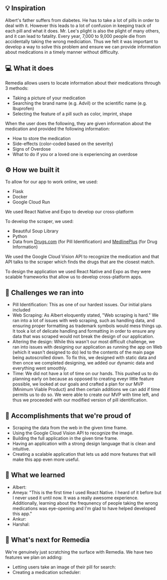 ## 💡 Inspiration
Albert's father suffers from diabetes. He has to take a lot of pills in order to deal with it. However this leads to a lot of confusion in keeping track of each pill and what it does. Mr. Lee's plight is also the plight of many others, and it can lead to fatality. Every year, 7,000 to 9,000 people die from accidentally taking the wrong mediciation. Thus we felt it was important to develop a way to solve this problem and ensure we can provide information about medications in a timely manner without difficulty.

## 💻 What it does
Remedia allows users to locate information about their medications through 3 methods:
- Taking a picture of your medication
- Searching the brand name (e.g. Advil) or the scientific name (e.g. Ibuprofen)
- Selecting the feature of a pill such as color, imprint, shape

When the user does the following, they are given information about the medication and provided the following information:

- How to store the medication
- Side-effects (color-coded based on the severity)
- Signs of Overdose
- What to do if you or a loved one is experiencing an overdose

## ⚙️ How we built it
To allow for our app to work online, we used:
- Flask
- Docker
- Google Cloud Run

We used React Native and Expo to develop our cross-platform 

To develop the scraper, we used:
- Beautiful Soup Library
- Python
- Data from [Drugs.com](https://www.drugs.com/pill_identification.html) (for Pill Identification) and [MedlinePlus](https://medlineplus.gov/druginformation.html) (for Drug Information)

We used the Google Cloud Vision API to recognize the medication and that API talks to the scraper which finds the drugs that are the closest match.

To design the application we used React Native and Expo as they were scalable frameworks that allow us to develop cross-platform apps.

## 🧠 Challenges we ran into
- Pill Identification: This as one of our hardest issues. Our initial plans included 
- Web Scraping: As Albert eloquently stated, "Web scraping is hard." We ran into a lot of issues with web scraping, such as handling data, and ensuring proper formatting as trademark symbols would mess things up. It took a lot of delicate handling and formatting in order to ensure any data that was scraped would not break the design of our application.
- Altering the design: While this wasn't our most difficult challenge, we ran into issues with designing our application as running the app on Web (which it wasn't designed to do) led to the contents of the main page being autoscrolled down. To fix this, we designed with static data and then once we completed designing, we added our dynamic data and everything went smoothly.
- Time: We did not have a lot of time on our hands. This pushed us to do planning early on because as opposed to creating eveyr little feature possible, we looked at our goals and crafted a plan for our MVP (Minimum Viable Product) and then certain additions we can add if time permits us to do so. We were able to create our MVP with time left, and thus we proceeded with our modified version of pill identification.

## 🏅 Accomplishments that we're proud of

- Scraping the data from the web in the given time frame.
- Using the Google Cloud Vision API to recognize the image.
- Building the full application in the given time frame.
- Having an application with a strong design language that is clean and intuitive.
- Creating a scalable application that lets us add more features that will make this app even more useful.

## 📖 What we learned
- Albert: 
- Ameya: "This is the first time I used React Native. I heard of it before but I never used it until now. It was a really awesome experience. Additionally, learning about the frequnency of people taking the wrong medications was eye-opening and I'm glad to have helped developed this app."
- Ankur: 
- Harshal: 

## 🚀 What's next for Remedia
We're genuinely just scratching the surface with Remedia. We have two features we plan on adding:
- Letting users take an image of their pill for search: 
- Creating a medication scheduler: 
